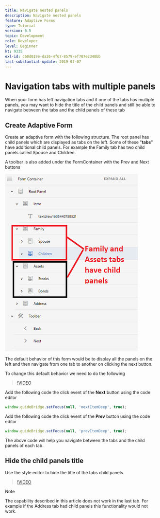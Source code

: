 ```yaml
---
title: Navigate nested panels
description: Navigate nested panels
feature: Adaptive Forms
type: Tutorial
version: 6.5
topic: Development
role: Developer
level: Beginner
kt: 9335
exl-id: c60d019e-da26-4f67-8579-ef707e2348bb
last-substantial-update: 2019-07-07
---
```

# Navigation tabs with multiple panels

When your form has left navigation tabs and if one of the tabs has multiple panels, you may want to hide the title of the child panels and still be able to navigate between the tabs and the child panels of these tab

## Create Adaptive Form

Create an adaptive form with the following structure. The root panel has child panels which are displayed as tabs on the left. Some of these "**tabs**" have additional child panels. For example the Family tab has two child panels called Spouse and Children.

A toolbar is also added under the FormContainer with the Prev and Next buttons

![toolbar-spacing](assets/multiple-panels.png)



The default behavior of this form would be to display all the panels on the left and then navigate from one tab to another on clicking the next button.

To change this default behavior we need to do the following

>[!VIDEO](https://video.tv.adobe.com/v/338369?quality=12&learn=on)


Add the following code the click event of the **Next** button using the code editor

``` javascript
window.guideBridge.setFocus(null, 'nextItemDeep', true);

```

Add the following code the click event of the **Prev** button using the code editor

``` javascript
window.guideBridge.setFocus(null, 'prevItemDeep', true);

```

The above code will help you navigate between the tabs and the child panels of each tab.

## Hide the child panels title

Use the style editor to hide the title of the tabs child panels.

>[!VIDEO](https://video.tv.adobe.com/v/338370?quality=12&learn=on)

>[!NOTE]
>
>The capability described in this article does not work in the last tab. For example if the Address tab had child panels this functionality would not work.

